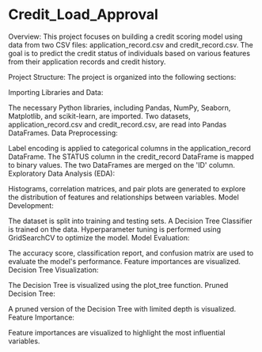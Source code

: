 # Credit_Load_Approval

Overview:
This project focuses on building a credit scoring model using data from two CSV files: application_record.csv and credit_record.csv. The goal is to predict the credit status of individuals based on various features from their application records and credit history.

Project Structure:
The project is organized into the following sections:

Importing Libraries and Data:

The necessary Python libraries, including Pandas, NumPy, Seaborn, Matplotlib, and scikit-learn, are imported.
Two datasets, application_record.csv and credit_record.csv, are read into Pandas DataFrames.
Data Preprocessing:

Label encoding is applied to categorical columns in the application_record DataFrame.
The STATUS column in the credit_record DataFrame is mapped to binary values.
The two DataFrames are merged on the 'ID' column.
Exploratory Data Analysis (EDA):

Histograms, correlation matrices, and pair plots are generated to explore the distribution of features and relationships between variables.
Model Development:

The dataset is split into training and testing sets.
A Decision Tree Classifier is trained on the data.
Hyperparameter tuning is performed using GridSearchCV to optimize the model.
Model Evaluation:

The accuracy score, classification report, and confusion matrix are used to evaluate the model's performance.
Feature importances are visualized.
Decision Tree Visualization:

The Decision Tree is visualized using the plot_tree function.
Pruned Decision Tree:

A pruned version of the Decision Tree with limited depth is visualized.
Feature Importance:

Feature importances are visualized to highlight the most influential variables.
